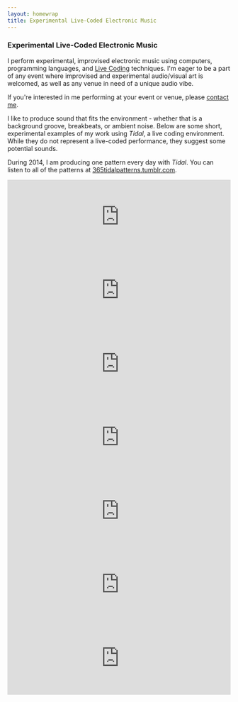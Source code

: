 ```yaml
---
layout: homewrap
title: Experimental Live-Coded Electronic Music
---
```


<h3>Experimental Live-Coded Electronic Music</h3>

<p>I perform experimental, improvised electronic music using computers, 
	programming languages, and 
	<a href="http://en.wikipedia.org/wiki/Live_coding">Live Coding</a> 
	techniques. I'm eager to be a part of any event where improvised and 
	experimental audio/visual art is welcomed, as well as any venue in need of 
	a unique audio vibe.</p>

<p>If you're interested in me performing at your event or venue, please	
	<a href="contact.html">contact me</a>.</p>

<p>I like to produce sound that fits the environment - whether that is a 
	background groove, breakbeats, or ambient noise.  Below are some short, experimental
	examples of my work using <em>Tidal</em>, a live coding environment. While they
	do not represent a live-coded performance, they suggest some potential sounds.</p>

<p>During 2014, I am producing one pattern every day with <em>Tidal</em>. You can
	listen to all of the patterns at 
	<a href="http://365tidalpatterns.tumblr.com">365tidalpatterns.tumblr.com</a>.</p>

<iframe width="100%" height="166" scrolling="no" frameborder="no" src="https://w.soundcloud.com/player/?url=https%3A//api.soundcloud.com/tracks/128043813&amp;color=ff6600&amp;auto_play=false&amp;show_artwork=true"></iframe>

<iframe width="100%" height="166" scrolling="no" frameborder="no" src="https://w.soundcloud.com/player/?url=https%3A//api.soundcloud.com/tracks/127699208&amp;color=ff6600&amp;auto_play=false&amp;show_artwork=true"> </iframe>

<iframe width="100%" height="166" scrolling="no" frameborder="no" src="https://w.soundcloud.com/player/?url=https%3A//api.soundcloud.com/tracks/127442915&amp;color=ff6600&amp;auto_play=false&amp;show_artwork=true"> </iframe>

<iframe width="100%" height="166" scrolling="no" frameborder="no" src="https://w.soundcloud.com/player/?url=https%3A//api.soundcloud.com/tracks/127279293&amp;color=ff6600&amp;auto_play=false&amp;show_artwork=true"> </iframe>

<iframe width="100%" height="166" scrolling="no" frameborder="no" src="https://w.soundcloud.com/player/?url=https%3A//api.soundcloud.com/tracks/127152161&amp;color=ff6600&amp;auto_play=false&amp;show_artwork=true"> </iframe>

<iframe width="100%" height="166" scrolling="no" frameborder="no" src="https://w.soundcloud.com/player/?url=https%3A//api.soundcloud.com/tracks/127138013&amp;color=ff6600&amp;auto_play=false&amp;show_artwork=true"> </iframe>

<iframe width="100%" height="166" scrolling="no" frameborder="no" src="https://w.soundcloud.com/player/?url=https%3A//api.soundcloud.com/tracks/127118976&amp;color=ff6600&amp;auto_play=false&amp;show_artwork=true"> </iframe>
